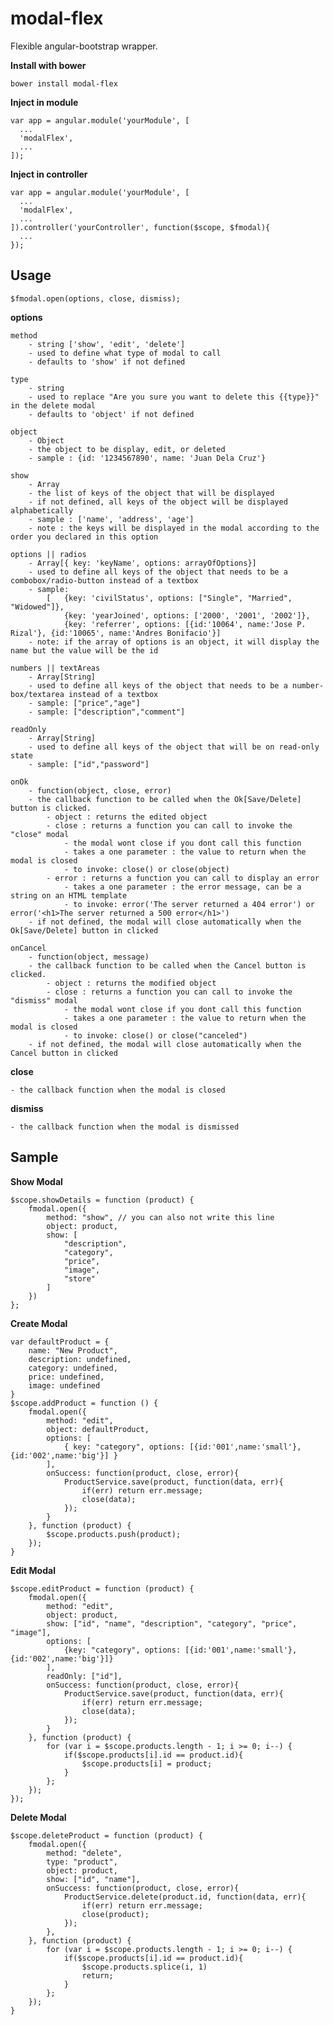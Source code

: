 # modal-flex

Flexible angular-bootstrap wrapper.

**Install with bower**

    bower install modal-flex

**Inject in module**

    var app = angular.module('yourModule', [
      ...
      'modalFlex',
      ...
    ]);

**Inject in controller**

    var app = angular.module('yourModule', [
      ...
      'modalFlex',
      ...
    ]).controller('yourController', function($scope, $fmodal){
      ...
    });

Usage
--------------

    $fmodal.open(options, close, dismiss);

**options**

    method
        - string ['show', 'edit', 'delete']
        - used to define what type of modal to call
        - defaults to 'show' if not defined

    type
        - string
        - used to replace "Are you sure you want to delete this {{type}}" in the delete modal
        - defaults to 'object' if not defined

    object
        - Object
        - the object to be display, edit, or deleted
        - sample : {id: '1234567890', name: 'Juan Dela Cruz'}

    show
        - Array
        - the list of keys of the object that will be displayed
        - if not defined, all keys of the object will be displayed alphabetically
        - sample : ['name', 'address', 'age']
        - note : the keys will be displayed in the modal according to the order you declared in this option

    options || radios
        - Array[{ key: 'keyName', options: arrayOfOptions}]
        - used to define all keys of the object that needs to be a combobox/radio-button instead of a textbox
        - sample:
            [   {key: 'civilStatus', options: ["Single", "Married", "Widowed"]},
                {key: 'yearJoined', options: ['2000', '2001', '2002']},
                {key: 'referrer', options: [{id:'10064', name:'Jose P. Rizal'}, {id:'10065', name:'Andres Bonifacio'}]
        - note: if the array of options is an object, it will display the name but the value will be the id

    numbers || textAreas
        - Array[String]
        - used to define all keys of the object that needs to be a number-box/textarea instead of a textbox
        - sample: ["price","age"]
        - sample: ["description","comment"]

    readOnly
        - Array[String]
        - used to define all keys of the object that will be on read-only state
        - sample: ["id","password"]
    
    onOk
        - function(object, close, error)
        - the callback function to be called when the Ok[Save/Delete] button is clicked.
            - object : returns the edited object
            - close : returns a function you can call to invoke the "close" modal
                - the modal wont close if you dont call this function
                - takes a one parameter : the value to return when the modal is closed
                - to invoke: close() or close(object)
            - error : returns a function you can call to display an error
                - takes a one parameter : the error message, can be a string on an HTML template
                - to invoke: error('The server returned a 404 error') or error('<h1>The server returned a 500 error</h1>')
        - if not defined, the modal will close automatically when the Ok[Save/Delete] button in clicked

    onCancel
        - function(object, message)
        - the callback function to be called when the Cancel button is clicked.
            - object : returns the modified object
            - close : returns a function you can call to invoke the "dismiss" modal
                - the modal wont close if you dont call this function
                - takes a one parameter : the value to return when the modal is closed
                - to invoke: close() or close("canceled")
        - if not defined, the modal will close automatically when the Cancel button in clicked

**close**

    - the callback function when the modal is closed

**dismiss**

    - the callback function when the modal is dismissed

Sample
--------------

**Show Modal**


    $scope.showDetails = function (product) {
        fmodal.open({
            method: "show", // you can also not write this line
            object: product,
            show: [
                "description",
                "category",
                "price",
                "image",
                "store"
            ]
        })
    };

**Create Modal**
    
    var defaultProduct = {
        name: "New Product",
        description: undefined,
        category: undefined,
        price: undefined,
        image: undefined
    }
    $scope.addProduct = function () {
        fmodal.open({
            method: "edit",
            object: defaultProduct,
            options: [
                { key: "category", options: [{id:'001',name:'small'}, {id:'002',name:'big'}] }
            ],
            onSuccess: function(product, close, error){
                ProductService.save(product, function(data, err){
                    if(err) return err.message;
                    close(data);
                });
            }
        }, function (product) {
            $scope.products.push(product);
        });
    }

**Edit Modal**

    $scope.editProduct = function (product) {
        fmodal.open({
            method: "edit",
            object: product,
            show: ["id", "name", "description", "category", "price", "image"],
            options: [
                {key: "category", options: [{id:'001',name:'small'}, {id:'002',name:'big'}]}
            ],
            readOnly: ["id"],
            onSuccess: function(product, close, error){
                ProductService.save(product, function(data, err){
                    if(err) return err.message;
                    close(data);
                });
            }
        }, function (product) {
            for (var i = $scope.products.length - 1; i >= 0; i--) {
                if($scope.products[i].id == product.id){
                    $scope.products[i] = product;
                }
            };
        });
    });

**Delete Modal**

    $scope.deleteProduct = function (product) {
        fmodal.open({
            method: "delete",
            type: "product",
            object: product,
            show: ["id", "name"],
            onSuccess: function(product, close, error){
                ProductService.delete(product.id, function(data, err){
                    if(err) return err.message;
                    close(product);
                });
            },
        }, function (product) {
            for (var i = $scope.products.length - 1; i >= 0; i--) {
                if($scope.products[i].id == product.id){
                    $scope.products.splice(i, 1)
                    return;
                }
            };
        });
    }